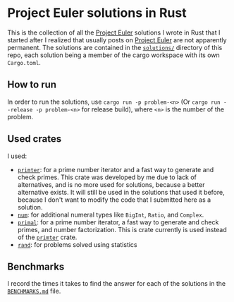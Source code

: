 # Project Euler solutions in Rust

This is the collection of all the [Project Euler] solutions I wrote in Rust that
I started after I realized that usually posts on [Project Euler] are not
apparently permanent. The solutions are contained in the [`solutions/`]
directory of this repo, each solution being a member of the cargo workspace with
its own `Cargo.toml`.

## How to run

In order to run the solutions, use `cargo run -p problem-<n>` (Or
`cargo run --release -p problem-<n>` for release build), where `<n>` is the
number of the problem.

## Used crates

I used:

* [`primter`]: for a prime number iterator and a fast way to generate and check
primes. This crate was developed by me due to lack of alternatives, and is no
more used for solutions, because a better alternative exists. It will still be
used in the solutions that used it before, because I don't want to modify the
code that I submitted here as a solution.
* [`num`]: for additional numeral types like `BigInt`, `Ratio`, and `Complex`.
* [`primal`]: for a prime number iterator, a fast way to generate and check
primes, and number factorization. This is crate currently is used instead of the
[`primter`] crate.
* [`rand`]: for problems solved using statistics

## Benchmarks

I record the times it takes to find the answer for each of the solutions in the
[`BENCHMARKS.md`] file.

[Project Euler]: https://projecteuler.net
[`solutions/`]: https://github.com/Daniikk1012/euler-rs/tree/master/solutions
[`primter`]: https://github.com/Daniikk1012/primter-rs
[`num`]: https://github.com/rust-num/num
[`primal`]: https://github.com/huonw/primal
[`rand`]: https://github.com/rust-random/rand
[`BENCHMARKS.md`]: https://github.com/Daniikk1012/euler-rs/blob/master/BENCHMARKS.md

